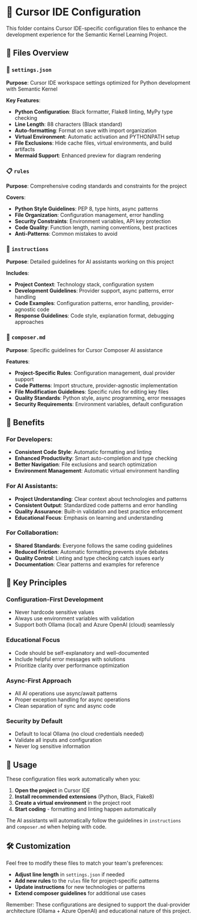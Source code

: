 # 🎯 Cursor IDE Configuration

This folder contains Cursor IDE-specific configuration files to enhance the development experience for the Semantic Kernel Learning Project.

## 📁 Files Overview

### 🔧 `settings.json`
**Purpose**: Cursor IDE workspace settings optimized for Python development with Semantic Kernel

**Key Features**:
- **Python Configuration**: Black formatter, Flake8 linting, MyPy type checking
- **Line Length**: 88 characters (Black standard)
- **Auto-formatting**: Format on save with import organization
- **Virtual Environment**: Automatic activation and PYTHONPATH setup
- **File Exclusions**: Hide cache files, virtual environments, and build artifacts
- **Mermaid Support**: Enhanced preview for diagram rendering

### 📋 `rules`
**Purpose**: Comprehensive coding standards and constraints for the project

**Covers**:
- **Python Style Guidelines**: PEP 8, type hints, async patterns
- **File Organization**: Configuration management, error handling
- **Security Constraints**: Environment variables, API key protection
- **Code Quality**: Function length, naming conventions, best practices
- **Anti-Patterns**: Common mistakes to avoid

### 🤖 `instructions`
**Purpose**: Detailed guidelines for AI assistants working on this project

**Includes**:
- **Project Context**: Technology stack, configuration system
- **Development Guidelines**: Provider support, async patterns, error handling
- **Code Examples**: Configuration patterns, error handling, provider-agnostic code
- **Response Guidelines**: Code style, explanation format, debugging approaches

### 🎨 `composer.md`
**Purpose**: Specific guidelines for Cursor Composer AI assistance

**Features**:
- **Project-Specific Rules**: Configuration management, dual provider support
- **Code Patterns**: Import structure, provider-agnostic implementation
- **File Modification Guidelines**: Specific rules for editing key files
- **Quality Standards**: Python style, async programming, error messages
- **Security Requirements**: Environment variables, default configuration

## 🚀 Benefits

### For Developers:
- **Consistent Code Style**: Automatic formatting and linting
- **Enhanced Productivity**: Smart auto-completion and type checking
- **Better Navigation**: File exclusions and search optimization
- **Environment Management**: Automatic virtual environment handling

### For AI Assistants:
- **Project Understanding**: Clear context about technologies and patterns
- **Consistent Output**: Standardized code patterns and error handling
- **Quality Assurance**: Built-in validation and best practice enforcement
- **Educational Focus**: Emphasis on learning and understanding

### For Collaboration:
- **Shared Standards**: Everyone follows the same coding guidelines
- **Reduced Friction**: Automatic formatting prevents style debates
- **Quality Control**: Linting and type checking catch issues early
- **Documentation**: Clear patterns and examples for reference

## 🎯 Key Principles

### Configuration-First Development
- Never hardcode sensitive values
- Always use environment variables with validation
- Support both Ollama (local) and Azure OpenAI (cloud) seamlessly

### Educational Focus
- Code should be self-explanatory and well-documented
- Include helpful error messages with solutions
- Prioritize clarity over performance optimization

### Async-First Approach
- All AI operations use async/await patterns
- Proper exception handling for async operations
- Clean separation of sync and async code

### Security by Default
- Default to local Ollama (no cloud credentials needed)
- Validate all inputs and configuration
- Never log sensitive information

## 🔄 Usage

These configuration files work automatically when you:

1. **Open the project** in Cursor IDE
2. **Install recommended extensions** (Python, Black, Flake8)
3. **Create a virtual environment** in the project root
4. **Start coding** - formatting and linting happen automatically

The AI assistants will automatically follow the guidelines in `instructions` and `composer.md` when helping with code.

## 🛠️ Customization

Feel free to modify these files to match your team's preferences:

- **Adjust line length** in `settings.json` if needed
- **Add new rules** to the `rules` file for project-specific patterns
- **Update instructions** for new technologies or patterns
- **Extend composer guidelines** for additional use cases

Remember: These configurations are designed to support the dual-provider architecture (Ollama + Azure OpenAI) and educational nature of this project. 